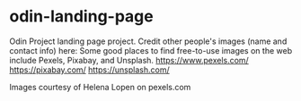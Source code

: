 # odin-landing-page

Odin Project landing page project. 
Credit other people's images (name and contact info) here: 
Some good places to find free-to-use images on the web include Pexels, Pixabay, and Unsplash.
https://www.pexels.com/
https://pixabay.com/
https://unsplash.com/

Images courtesy of Helena Lopen on pexels.com

